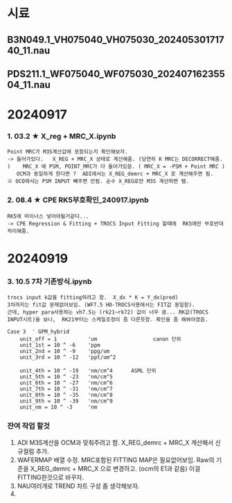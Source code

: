 # 시료
## B3N049.1_VH075040_VH075030_20240530171740_11.nau
## PDS211.1_WF075040_WF075030_20240716235504_11.nau



# 20240917
### 1. 03.2 ★ X_reg + MRC_X.ipynb 
    Point MRC가 M3S계산값에 포함되는지 확인해보자. 
    -> 들어가있다.   X_REG + MRC_X 상태로 계산해줌. (당연히 K MRC는 DECORRECT해줌. )    MRC_X 에 PSM, POINT_MRC가 다 들어가있음. ( MRC_X = -PSM + Point MRC ) 
       OCM과 동일하게 한다면 ?  ADI에서는 X_REG_demrc + MRC_X 로 계산해주면 됨.   ※ OCO에서는 PSM INPUT 빼주면 안됨. 순수 X_REG로만 M3S 계산하면 됌. 

### 2. 08.4 ★ CPE RK5부호확인_240917.ipynb
    RK5에 마이너스 넣어야될거같다...
    -> CPE Regression & Fitting + TROCS Input Fitting 할때에  RK5에만 부호반대 처리해줌. 

# 20240919
### 3. 10.5 7차 기존방식.ipynb
    trocs input k값을 fitting하려고 함.  X_dx * K = Y_dx(pred) 
    3차까지는 fit값 문제없어보임. (WF7.5 HO-TROCS사용에서는 FIT값 동일함).   
    근데, hyper para사용하는 vh7.5는 (rk21~rk72) 값이 너무 큼... RK값(TROCS INPUT시트)을 보니,  RK21부터는 스케일조정이 좀 다른듯함. 확인을 좀 해봐야겠음. 

    Case 3  ' GPM_hybrid    
        unit_off = 1          'um                  canon 단위
        unit_1st = 10 ^ -6    'ppm
        unit_2nd = 10 ^ -9    'ppg/um
        unit_3rd = 10 ^ -12   'ppt/um^2
        
        unit_4th = 10 ^ -19   'nm/cm^4      ASML 단위
        unit_5th = 10 ^ -23   'nm/cm^5
        unit_6th = 10 ^ -27   'nm/cm^6
        unit_7th = 10 ^ -31   'nm/cm^7
        unit_8th = 10 ^ -35   'nm/cm^8
        unit_9th = 10 ^ -39   'nm/cm^9
        unit_nm = 10 ^ -3     'nm


        
    
### 잔여 작업 할것
1. ADI M3S계산을 OCM과 맞춰주려고 함.   X_REG_demrc + MRC_X 계산해서 신규컬럼 추가.
2. WAFERMAP 배열 수정. MRC포함된 FITTING MAP은 필요없어보임.   Raw의 기준을  X_REG_demrc + MRC_X  으로 변경하고. (ocm의 E1과 같음)   이걸 FITTING한것으로 바꾸자. 
3. NAU여러개로 TREND 차트 구성 좀 생각해보자.
4. 

